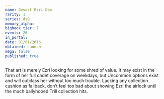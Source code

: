 ```yaml
---
name: Desert Ezri Dax
rarity: 1
series: ds9
memory_alpha:
bigbook_tier: 7
events: 26
in_portal:
date: 01/01/2016
obtained: Launch
mega: false
published: true
---
```


That art is merely Ezri looking for some shred of value. It may exist in the form of her full cadet coverage on weekdays, but Uncommon options exist and will outclass her without too much trouble. Lacking any collection cushion as fallback, don’t feel too bad about showing Ezri the airlock until the much ballyhooed Trill collection hits.
